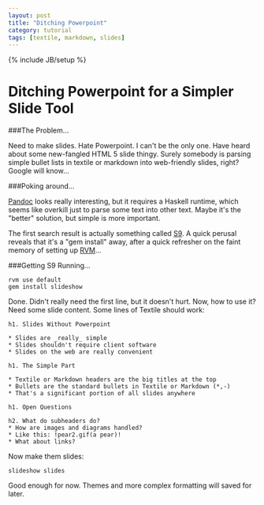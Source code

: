 ```yaml
---
layout: post
title: "Ditching Powerpoint"
category: tutorial 
tags: [textile, markdown, slides]
---
```

{% include JB/setup %}

Ditching Powerpoint for a Simpler Slide Tool
============================================

###The Problem...

Need to make slides. Hate Powerpoint. I can't be the only one. Have heard about some new-fangled HTML 5 slide thingy. Surely somebody is parsing simple bullet lists in textile or markdown into web-friendly slides, right? Google will know...

###Poking around...

[Pandoc](http://johnmacfarlane.net/pandoc/README.html) looks really interesting, but it requires a Haskell runtime, which seems like overkill just to parse some text into other text. Maybe it's the "better" solution, but simple is more important. 

The first search result is actually something called [S9](http://slideshow.rubyforge.org/). A quick perusal reveals that it's a "gem install" away, after a quick refresher on the faint memory of setting up [RVM](http://beginrescueend.com/rvm/basics/)...

###Getting S9 Running...

	rvm use default
	gem install slideshow
	
Done. Didn't really need the first line, but it doesn't hurt. Now, how to use it? Need some slide content. Some lines of Textile should work:

	h1. Slides Without Powerpoint
	
	* Slides are _really_ simple
	* Slides shouldn't require client software
	* Slides on the web are really convenient
	
	h1. The Simple Part
	
	* Textile or Markdown headers are the big titles at the top
	* Bullets are the standard bullets in Textile or Markdown (*,-)
	* That's a significant portion of all slides anywhere
	
	h1. Open Questions
	
	h2. What do subheaders do?
	* How are images and diagrams handled?
	* Like this: !pear2.gif(a pear)!
	* What about links? 
	
Now make them slides:

	slideshow slides
	
Good enough for now. Themes and more complex formatting will saved for later.